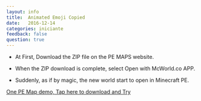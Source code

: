 ```yaml
---
layout: info
title:  Animated Emoji Copied
date:   2016-12-14
categories: iniciante
feedback: false
question: true
---
```



- At First, Download the ZIP file on the PE MAPS website.  
  
- When the ZIP download is complete, select Open with McWorld.co APP.  
  
- Suddenly, as if by magic, the new world start to open in Minecraft PE.



[One PE Map demo, Tap here to download and Try](http://mcpehub.com/maps?sort=downloads) 
  





